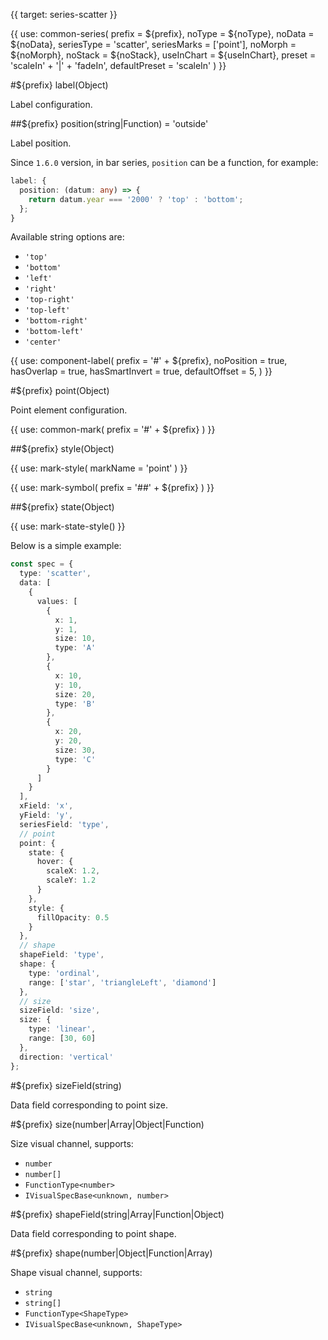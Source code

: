 {{ target: series-scatter }}

{{ use: common-series(
  prefix = ${prefix},
  noType = ${noType},
  noData = ${noData},
  seriesType = 'scatter',
  seriesMarks = ['point'],
  noMorph = ${noMorph},
  noStack = ${noStack},
  useInChart = ${useInChart},
  preset = 'scaleIn' + '|' + 'fadeIn',
  defaultPreset = 'scaleIn'
) }}

#${prefix} label(Object)

Label configuration.

##${prefix} position(string|Function) = 'outside'

Label position.

Since `1.6.0` version, in bar series, `position` can be a function, for example:

```ts
label: {
  position: (datum: any) => {
    return datum.year === '2000' ? 'top' : 'bottom';
  };
}
```

Available string options are:

- `'top'`
- `'bottom'`
- `'left'`
- `'right'`
- `'top-right'`
- `'top-left'`
- `'bottom-right'`
- `'bottom-left'`
- `'center'`

{{ use: component-label(
  prefix = '#' + ${prefix},
  noPosition = true,
  hasOverlap = true,
  hasSmartInvert = true,
  defaultOffset = 5,
) }}

#${prefix} point(Object)

Point element configuration.

{{ use: common-mark(
  prefix = '#' + ${prefix}
) }}

##${prefix} style(Object)

{{ use: mark-style(
  markName = 'point'
) }}

{{ use: mark-symbol(
  prefix = '##' + ${prefix}
) }}

##${prefix} state(Object)

{{ use: mark-state-style() }}

Below is a simple example:

```ts
const spec = {
  type: 'scatter',
  data: [
    {
      values: [
        {
          x: 1,
          y: 1,
          size: 10,
          type: 'A'
        },
        {
          x: 10,
          y: 10,
          size: 20,
          type: 'B'
        },
        {
          x: 20,
          y: 20,
          size: 30,
          type: 'C'
        }
      ]
    }
  ],
  xField: 'x',
  yField: 'y',
  seriesField: 'type',
  // point
  point: {
    state: {
      hover: {
        scaleX: 1.2,
        scaleY: 1.2
      }
    },
    style: {
      fillOpacity: 0.5
    }
  },
  // shape
  shapeField: 'type',
  shape: {
    type: 'ordinal',
    range: ['star', 'triangleLeft', 'diamond']
  },
  // size
  sizeField: 'size',
  size: {
    type: 'linear',
    range: [30, 60]
  },
  direction: 'vertical'
};
```

#${prefix} sizeField(string)

Data field corresponding to point size.

#${prefix} size(number|Array|Object|Function)

Size visual channel, supports:

- `number`
- `number[]`
- `FunctionType<number>`
- `IVisualSpecBase<unknown, number>`

#${prefix} shapeField(string|Array|Function|Object)

Data field corresponding to point shape.

#${prefix} shape(number|Object|Function|Array)

Shape visual channel, supports:

- `string`
- `string[]`
- `FunctionType<ShapeType>`
- `IVisualSpecBase<unknown, ShapeType>`
